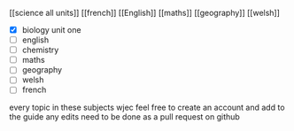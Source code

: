 [[science all units]]
[[french]]
[[English]]
[[maths]]
[[geography]]
[[welsh]]

- [x] biology unit one 
- [ ] english
- [ ] chemistry 
- [ ] maths
- [ ] geography 
- [ ] welsh 
- [ ] french

every topic in these subjects wjec 
feel free to create an account and add to the guide 
any edits need to be done as a pull request on github
